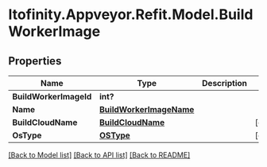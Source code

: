 # Itofinity.Appveyor.Refit.Model.BuildWorkerImage
## Properties

Name | Type | Description | Notes
------------ | ------------- | ------------- | -------------
**BuildWorkerImageId** | **int?** |  | 
**Name** | [**BuildWorkerImageName**](BuildWorkerImageName.md) |  | 
**BuildCloudName** | [**BuildCloudName**](BuildCloudName.md) |  | [optional] 
**OsType** | [**OSType**](OSType.md) |  | [optional] 

[[Back to Model list]](../README.md#documentation-for-models) [[Back to API list]](../README.md#documentation-for-api-endpoints) [[Back to README]](../README.md)

